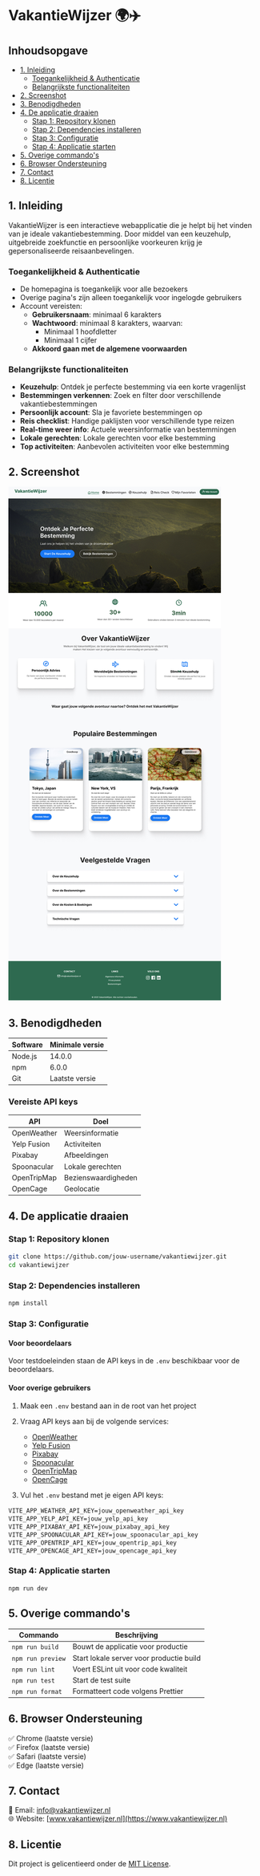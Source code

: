 # VakantieWijzer 🌍✈️

## Inhoudsopgave
- [1. Inleiding](#1-inleiding)
  - [Toegankelijkheid & Authenticatie](#toegankelijkheid--authenticatie)
  - [Belangrijkste functionaliteiten](#belangrijkste-functionaliteiten)
- [2. Screenshot](#2-screenshot)
- [3. Benodigdheden](#3-benodigdheden)
- [4. De applicatie draaien](#4-de-applicatie-draaien)
  - [Stap 1: Repository klonen](#stap-1-repository-klonen)
  - [Stap 2: Dependencies installeren](#stap-2-dependencies-installeren)
  - [Stap 3: Configuratie](#stap-3-configuratie)
  - [Stap 4: Applicatie starten](#stap-4-applicatie-starten)
- [5. Overige commando's](#5-overige-commandos)
- [6. Browser Ondersteuning](#6-browser-ondersteuning)
- [7. Contact](#7-contact)
- [8. Licentie](#8-licentie)

## 1. Inleiding
VakantieWijzer is een interactieve webapplicatie die je helpt bij het vinden van je ideale vakantiebestemming. Door middel van een keuzehulp, uitgebreide zoekfunctie en persoonlijke voorkeuren krijg je gepersonaliseerde reisaanbevelingen.

### Toegankelijkheid & Authenticatie
- De homepagina is toegankelijk voor alle bezoekers
- Overige pagina's zijn alleen toegankelijk voor ingelogde gebruikers
- Account vereisten:
  - **Gebruikersnaam**: minimaal 6 karakters
  - **Wachtwoord**: minimaal 8 karakters, waarvan:
    - Minimaal 1 hoofdletter
    - Minimaal 1 cijfer
  - **Akkoord gaan met de algemene voorwaarden**

### Belangrijkste functionaliteiten
- **Keuzehulp**: Ontdek je perfecte bestemming via een korte vragenlijst
- **Bestemmingen verkennen**: Zoek en filter door verschillende vakantiebestemmingen
- **Persoonlijk account**: Sla je favoriete bestemmingen op
- **Reis checklist**: Handige paklijsten voor verschillende type reizen
- **Real-time weer info**: Actuele weersinformatie van bestemmingen
- **Lokale gerechten**: Lokale gerechten voor elke bestemming
- **Top activiteiten**: Aanbevolen activiteiten voor elke bestemming

## 2. Screenshot
![VakantieWijzer Screenshot](./public/home-page-new.jpg)

## 3. Benodigdheden
| Software | Minimale versie |
|----------|-----------------|
| Node.js  | 14.0.0         |
| npm      | 6.0.0          |
| Git      | Laatste versie |

### Vereiste API keys
| API         | Doel                    |
|-------------|------------------------|
| OpenWeather | Weersinformatie       |
| Yelp Fusion | Activiteiten          |
| Pixabay     | Afbeeldingen          |
| Spoonacular | Lokale gerechten      |
| OpenTripMap | Bezienswaardigheden   |
| OpenCage    | Geolocatie            |

## 4. De applicatie draaien

### Stap 1: Repository klonen
```bash
git clone https://github.com/jouw-username/vakantiewijzer.git
cd vakantiewijzer
```

### Stap 2: Dependencies installeren
```bash
npm install
```

### Stap 3: Configuratie

#### Voor beoordelaars
Voor testdoeleinden staan de API keys in de `.env` beschikbaar voor de beoordelaars.

#### Voor overige gebruikers
1. Maak een `.env` bestand aan in de root van het project
2. Vraag API keys aan bij de volgende services:
   - [OpenWeather](https://openweathermap.org/api)
   - [Yelp Fusion](https://www.yelp.com/developers)
   - [Pixabay](https://pixabay.com/api/docs/)
   - [Spoonacular](https://spoonacular.com/food-api)
   - [OpenTripMap](https://dev.opentripmap.org/product)
   - [OpenCage](https://opencagedata.com/api)

3. Vul het `.env` bestand met je eigen API keys:
```env
VITE_APP_WEATHER_API_KEY=jouw_openweather_api_key
VITE_APP_YELP_API_KEY=jouw_yelp_api_key
VITE_APP_PIXABAY_API_KEY=jouw_pixabay_api_key
VITE_APP_SPOONACULAR_API_KEY=jouw_spoonacular_api_key
VITE_APP_OPENTRIP_API_KEY=jouw_opentrip_api_key
VITE_APP_OPENCAGE_API_KEY=jouw_opencage_api_key
```

### Stap 4: Applicatie starten
```bash
npm run dev
```

## 5. Overige commando's
| Commando | Beschrijving |
|----------|-------------|
| `npm run build` | Bouwt de applicatie voor productie |
| `npm run preview` | Start lokale server voor productie build |
| `npm run lint` | Voert ESLint uit voor code kwaliteit |
| `npm run test` | Start de test suite |
| `npm run format` | Formatteert code volgens Prettier |

## 6. Browser Ondersteuning
✅ Chrome (laatste versie)  
✅ Firefox (laatste versie)  
✅ Safari (laatste versie)  
✅ Edge (laatste versie)

## 7. Contact
📧 Email: info@vakantiewijzer.nl  
🌐 Website: [www.vakantiewijzer.nl](https://www.vakantiewijzer.nl)

## 8. Licentie
Dit project is gelicentieerd onder de [MIT License](LICENSE).